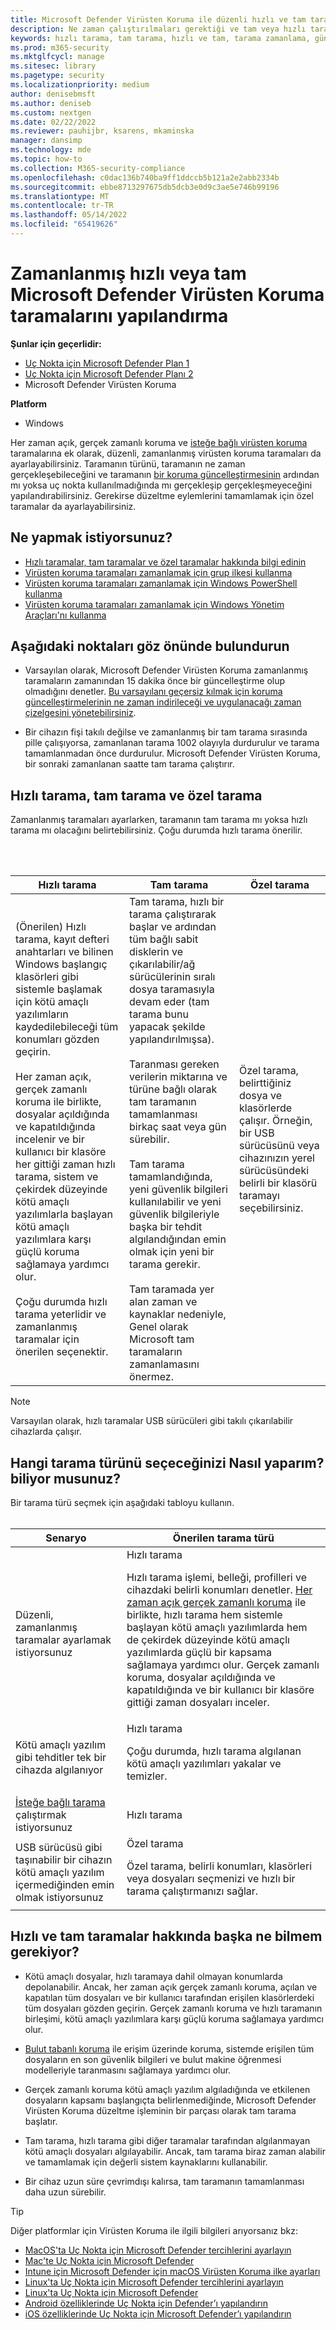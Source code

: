 ```yaml
---
title: Microsoft Defender Virüsten Koruma ile düzenli hızlı ve tam taramalar zamanlama
description: Ne zaman çalıştırılmaları gerektiği ve tam veya hızlı tarama olarak çalıştırılıp çalıştırılmadıkları da dahil olmak üzere yinelenen (zamanlanmış) taramalar ayarlama
keywords: hızlı tarama, tam tarama, hızlı ve tam, tarama zamanlama, günlük, haftalık, zaman, zamanlanmış, yinelenen, düzenli
ms.prod: m365-security
ms.mktglfcycl: manage
ms.sitesec: library
ms.pagetype: security
ms.localizationpriority: medium
author: denisebmsft
ms.author: deniseb
ms.custom: nextgen
ms.date: 02/22/2022
ms.reviewer: pauhijbr, ksarens, mkaminska
manager: dansimp
ms.technology: mde
ms.topic: how-to
ms.collection: M365-security-compliance
ms.openlocfilehash: c0dac136b740ba9ff1ddccb5b121a2e2abb2334b
ms.sourcegitcommit: ebbe8713297675db5dcb3e0d9c3ae5e746b99196
ms.translationtype: MT
ms.contentlocale: tr-TR
ms.lasthandoff: 05/14/2022
ms.locfileid: "65419626"
---
```

# <a name="configure-scheduled-quick-or-full-microsoft-defender-antivirus-scans"></a>Zamanlanmış hızlı veya tam Microsoft Defender Virüsten Koruma taramalarını yapılandırma

**Şunlar için geçerlidir:**
- [Uç Nokta için Microsoft Defender Plan 1](https://go.microsoft.com/fwlink/?linkid=2154037)
- [Uç Nokta için Microsoft Defender Planı 2](https://go.microsoft.com/fwlink/?linkid=2154037)
- Microsoft Defender Virüsten Koruma

**Platform**
- Windows

Her zaman açık, gerçek zamanlı koruma ve [isteğe bağlı virüsten koruma](run-scan-microsoft-defender-antivirus.md) taramalarına ek olarak, düzenli, zamanlanmış virüsten koruma taramaları da ayarlayabilirsiniz. Taramanın türünü, taramanın ne zaman gerçekleşebileceğini ve taramanın [bir koruma güncelleştirmesinin](manage-protection-updates-microsoft-defender-antivirus.md) ardından mı yoksa uç nokta kullanılmadığında mı gerçekleşip gerçekleşmeyeceğini yapılandırabilirsiniz. Gerekirse düzeltme eylemlerini tamamlamak için özel taramalar da ayarlayabilirsiniz.

## <a name="what-do-you-want-to-do"></a>Ne yapmak istiyorsunuz?

- [Hızlı taramalar, tam taramalar ve özel taramalar hakkında bilgi edinin](#quick-scan-full-scan-and-custom-scan)
- [Virüsten koruma taramaları zamanlamak için grup ilkesi kullanma](schedule-antivirus-scans-group-policy.md)
- [Virüsten koruma taramaları zamanlamak için Windows PowerShell kullanma](schedule-antivirus-scans-powershell.md)
- [Virüsten koruma taramaları zamanlamak için Windows Yönetim Araçları'nı kullanma](schedule-antivirus-scans-wmi.md)

## <a name="keep-the-following-points-in-mind"></a>Aşağıdaki noktaları göz önünde bulundurun

- Varsayılan olarak, Microsoft Defender Virüsten Koruma zamanlanmış taramaların zamanından 15 dakika önce bir güncelleştirme olup olmadığını denetler. [Bu varsayılanı geçersiz kılmak için koruma güncelleştirmelerinin ne zaman indirileceği ve uygulanacağı zaman çizelgesini yönetebilirsiniz](manage-protection-update-schedule-microsoft-defender-antivirus.md).

- Bir cihazın fişi takılı değilse ve zamanlanmış bir tam tarama sırasında pille çalışıyorsa, zamanlanan tarama 1002 olayıyla durdurulur ve tarama tamamlanmadan önce durdurulur. Microsoft Defender Virüsten Koruma, bir sonraki zamanlanan saatte tam tarama çalıştırır.

## <a name="quick-scan-full-scan-and-custom-scan"></a>Hızlı tarama, tam tarama ve özel tarama

Zamanlanmış taramaları ayarlarken, taramanın tam tarama mı yoksa hızlı tarama mı olacağını belirtebilirsiniz. Çoğu durumda hızlı tarama önerilir.

<br/><br/>

|Hızlı tarama|Tam tarama|Özel tarama|
|---|---|---|
|(Önerilen) Hızlı tarama, kayıt defteri anahtarları ve bilinen Windows başlangıç klasörleri gibi sistemle başlamak için kötü amaçlı yazılımların kaydedilebileceği tüm konumları gözden geçirin. <br/><br/>Her zaman açık, gerçek zamanlı koruma ile birlikte, dosyalar açıldığında ve kapatıldığında incelenir ve bir kullanıcı bir klasöre her gittiği zaman hızlı tarama, sistem ve çekirdek düzeyinde kötü amaçlı yazılımlarla başlayan kötü amaçlı yazılımlara karşı güçlü koruma sağlamaya yardımcı olur.<br/><br/>Çoğu durumda hızlı tarama yeterlidir ve zamanlanmış taramalar için önerilen seçenektir.|Tam tarama, hızlı bir tarama çalıştırarak başlar ve ardından tüm bağlı sabit disklerin ve çıkarılabilir/ağ sürücülerinin sıralı dosya taramasıyla devam eder (tam tarama bunu yapacak şekilde yapılandırılmışsa).<br/><br/>Taranması gereken verilerin miktarına ve türüne bağlı olarak tam taramanın tamamlanması birkaç saat veya gün sürebilir.<br/><br/>Tam tarama tamamlandığında, yeni güvenlik bilgileri kullanılabilir ve yeni güvenlik bilgileriyle başka bir tehdit algılandığından emin olmak için yeni bir tarama gerekir.<br/><br/>Tam taramada yer alan zaman ve kaynaklar nedeniyle, Genel olarak Microsoft tam taramaların zamanlamasını önermez.|Özel tarama, belirttiğiniz dosya ve klasörlerde çalışır. Örneğin, bir USB sürücüsünü veya cihazınızın yerel sürücüsündeki belirli bir klasörü taramayı seçebilirsiniz.|

> [!NOTE]
> Varsayılan olarak, hızlı taramalar USB sürücüleri gibi takılı çıkarılabilir cihazlarda çalışır.

## <a name="how-do-i-know-which-scan-type-to-choose"></a>Hangi tarama türünü seçeceğinizi Nasıl yaparım? biliyor musunuz?

Bir tarama türü seçmek için aşağıdaki tabloyu kullanın.
<br/><br/>

|Senaryo|Önerilen tarama türü|
|---|---|
|Düzenli, zamanlanmış taramalar ayarlamak istiyorsunuz|Hızlı tarama <p> Hızlı tarama işlemi, belleği, profilleri ve cihazdaki belirli konumları denetler. [Her zaman açık gerçek zamanlı koruma](configure-real-time-protection-microsoft-defender-antivirus.md) ile birlikte, hızlı tarama hem sistemle başlayan kötü amaçlı yazılımlarda hem de çekirdek düzeyinde kötü amaçlı yazılımlarda güçlü bir kapsama sağlamaya yardımcı olur. Gerçek zamanlı koruma, dosyalar açıldığında ve kapatıldığında ve bir kullanıcı bir klasöre gittiği zaman dosyaları inceler.|
|Kötü amaçlı yazılım gibi tehditler tek bir cihazda algılanıyor|Hızlı tarama <p> Çoğu durumda, hızlı tarama algılanan kötü amaçlı yazılımları yakalar ve temizler.|
|[İsteğe bağlı tarama](run-scan-microsoft-defender-antivirus.md) çalıştırmak istiyorsunuz|Hızlı tarama|
|USB sürücüsü gibi taşınabilir bir cihazın kötü amaçlı yazılım içermediğinden emin olmak istiyorsunuz|Özel tarama <p> Özel tarama, belirli konumları, klasörleri veya dosyaları seçmenizi ve hızlı bir tarama çalıştırmanızı sağlar.|

## <a name="what-else-do-i-need-to-know-about-quick-and-full-scans"></a>Hızlı ve tam taramalar hakkında başka ne bilmem gerekiyor?

- Kötü amaçlı dosyalar, hızlı taramaya dahil olmayan konumlarda depolanabilir. Ancak, her zaman açık gerçek zamanlı koruma, açılan ve kapatılan tüm dosyaları ve bir kullanıcı tarafından erişilen klasörlerdeki tüm dosyaları gözden geçirin. Gerçek zamanlı koruma ve hızlı taramanın birleşimi, kötü amaçlı yazılımlara karşı güçlü koruma sağlamaya yardımcı olur.

- [Bulut tabanlı koruma](cloud-protection-microsoft-defender-antivirus.md) ile erişim üzerinde koruma, sistemde erişilen tüm dosyaların en son güvenlik bilgileri ve bulut makine öğrenmesi modelleriyle taranmasını sağlamaya yardımcı olur.

- Gerçek zamanlı koruma kötü amaçlı yazılım algıladığında ve etkilenen dosyaların kapsamı başlangıçta belirlenmediğinde, Microsoft Defender Virüsten Koruma düzeltme işleminin bir parçası olarak tam tarama başlatır.

- Tam tarama, hızlı tarama gibi diğer taramalar tarafından algılanmayan kötü amaçlı dosyaları algılayabilir. Ancak, tam tarama biraz zaman alabilir ve tamamlamak için değerli sistem kaynaklarını kullanabilir.

- Bir cihaz uzun süre çevrimdışı kalırsa, tam taramanın tamamlanması daha uzun sürebilir.

> [!TIP]
> Diğer platformlar için Virüsten Koruma ile ilgili bilgileri arıyorsanız bkz:
> - [MacOS'ta Uç Nokta için Microsoft Defender tercihlerini ayarlayın](mac-preferences.md)
> - [Mac'te Uç Nokta için Microsoft Defender](microsoft-defender-endpoint-mac.md)
> - [Intune için Microsoft Defender için macOS Virüsten Koruma ilke ayarları](/mem/intune/protect/antivirus-microsoft-defender-settings-macos)
> - [Linux'ta Uç Nokta için Microsoft Defender tercihlerini ayarlayın](linux-preferences.md)
> - [Linux'ta Uç Nokta için Microsoft Defender](microsoft-defender-endpoint-linux.md)
> - [Android özelliklerinde Uç Nokta için Defender’ı yapılandırın](android-configure.md)
> - [iOS özelliklerinde Uç Nokta için Microsoft Defender’ı yapılandırın](ios-configure-features.md)